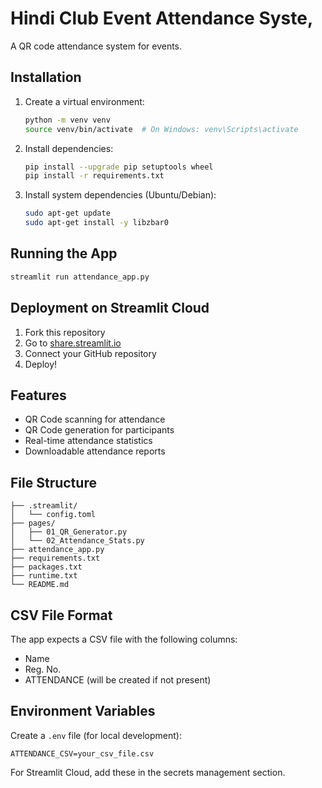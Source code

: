 # Hindi Club Event Attendance Syste,

A  QR code attendance system for events.

## Installation

1. Create a virtual environment:
   ```bash
   python -m venv venv
   source venv/bin/activate  # On Windows: venv\Scripts\activate
   ```

2. Install dependencies:
   ```bash
   pip install --upgrade pip setuptools wheel
   pip install -r requirements.txt
   ```

3. Install system dependencies (Ubuntu/Debian):
   ```bash
   sudo apt-get update
   sudo apt-get install -y libzbar0
   ```

## Running the App

```bash
streamlit run attendance_app.py
```

## Deployment on Streamlit Cloud

1. Fork this repository
2. Go to [share.streamlit.io](https://share.streamlit.io)
3. Connect your GitHub repository
4. Deploy!

## Features

- QR Code scanning for attendance
- QR Code generation for participants
- Real-time attendance statistics
- Downloadable attendance reports

## File Structure
```
├── .streamlit/
│   └── config.toml
├── pages/
│   ├── 01_QR_Generator.py
│   └── 02_Attendance_Stats.py
├── attendance_app.py
├── requirements.txt
├── packages.txt
├── runtime.txt
└── README.md
```

## CSV File Format

The app expects a CSV file with the following columns:
- Name
- Reg. No.
- ATTENDANCE (will be created if not present)

## Environment Variables

Create a `.env` file (for local development):
```
ATTENDANCE_CSV=your_csv_file.csv
```

For Streamlit Cloud, add these in the secrets management section.
